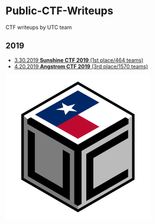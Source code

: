 # Public-CTF-Writeups
CTF writeups by UTC team


## 2019
* [3.30.2019 **Sunshine CTF 2019** (1st place/464 teams)](sunshinectf-2019)
* [4.20.2019 **Angstrom CTF 2019** (3rd place/1570 teams)](angstromctf-2019)



![](./utc-shaded.png)
